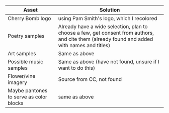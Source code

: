 | Asset | Solution |
--- | ---
| Cherry Bomb logo | using Pam Smith's logo, which I recolored |
| Poetry samples | Already have a wide selection, plan to choose a few, get consent from authors, and cite them (already found and added with names and titles) |
| Art samples | Same as above |
| Possible music samples | Same as above (have not found, unsure if I want to do this) |
| Flower/vine imagery | Source from CC, not found |
| Maybe pantones to serve as color blocks | same as above |
